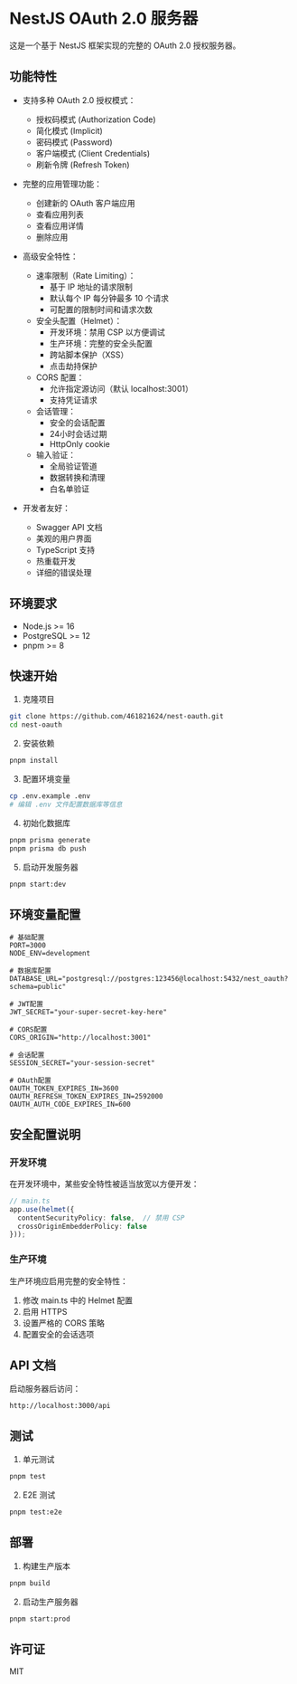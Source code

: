 # NestJS OAuth 2.0 服务器

这是一个基于 NestJS 框架实现的完整的 OAuth 2.0 授权服务器。

## 功能特性

- 支持多种 OAuth 2.0 授权模式：
  - 授权码模式 (Authorization Code)
  - 简化模式 (Implicit)
  - 密码模式 (Password)
  - 客户端模式 (Client Credentials)
  - 刷新令牌 (Refresh Token)

- 完整的应用管理功能：
  - 创建新的 OAuth 客户端应用
  - 查看应用列表
  - 查看应用详情
  - 删除应用

- 高级安全特性：
  - 速率限制（Rate Limiting）：
    - 基于 IP 地址的请求限制
    - 默认每个 IP 每分钟最多 10 个请求
    - 可配置的限制时间和请求次数
  - 安全头配置（Helmet）：
    - 开发环境：禁用 CSP 以方便调试
    - 生产环境：完整的安全头配置
    - 跨站脚本保护（XSS）
    - 点击劫持保护
  - CORS 配置：
    - 允许指定源访问（默认 localhost:3001）
    - 支持凭证请求
  - 会话管理：
    - 安全的会话配置
    - 24小时会话过期
    - HttpOnly cookie
  - 输入验证：
    - 全局验证管道
    - 数据转换和清理
    - 白名单验证

- 开发者友好：
  - Swagger API 文档
  - 美观的用户界面
  - TypeScript 支持
  - 热重载开发
  - 详细的错误处理

## 环境要求

- Node.js >= 16
- PostgreSQL >= 12
- pnpm >= 8

## 快速开始

1. 克隆项目
```bash
git clone https://github.com/461821624/nest-oauth.git
cd nest-oauth
```

2. 安装依赖
```bash
pnpm install
```

3. 配置环境变量
```bash
cp .env.example .env
# 编辑 .env 文件配置数据库等信息
```

4. 初始化数据库
```bash
pnpm prisma generate
pnpm prisma db push
```

5. 启动开发服务器
```bash
pnpm start:dev
```

## 环境变量配置

```env
# 基础配置
PORT=3000
NODE_ENV=development

# 数据库配置
DATABASE_URL="postgresql://postgres:123456@localhost:5432/nest_oauth?schema=public"

# JWT配置
JWT_SECRET="your-super-secret-key-here"

# CORS配置
CORS_ORIGIN="http://localhost:3001"

# 会话配置
SESSION_SECRET="your-session-secret"

# OAuth配置
OAUTH_TOKEN_EXPIRES_IN=3600
OAUTH_REFRESH_TOKEN_EXPIRES_IN=2592000
OAUTH_AUTH_CODE_EXPIRES_IN=600
```

## 安全配置说明

### 开发环境

在开发环境中，某些安全特性被适当放宽以方便开发：

```typescript
// main.ts
app.use(helmet({
  contentSecurityPolicy: false,  // 禁用 CSP
  crossOriginEmbedderPolicy: false
}));
```

### 生产环境

生产环境应启用完整的安全特性：

1. 修改 main.ts 中的 Helmet 配置
2. 启用 HTTPS
3. 设置严格的 CORS 策略
4. 配置安全的会话选项

## API 文档

启动服务器后访问：
```
http://localhost:3000/api
```

## 测试

1. 单元测试
```bash
pnpm test
```

2. E2E 测试
```bash
pnpm test:e2e
```

## 部署

1. 构建生产版本
```bash
pnpm build
```

2. 启动生产服务器
```bash
pnpm start:prod
```


## 许可证

MIT

